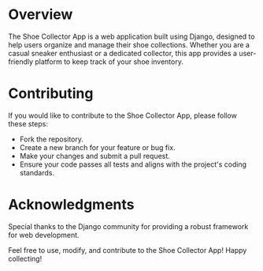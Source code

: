 # Overview
The Shoe Collector App is a web application built using Django, designed to help users organize and manage their shoe collections. Whether you are a casual sneaker enthusiast or a dedicated collector, this app provides a user-friendly platform to keep track of your shoe inventory.

# Contributing
If you would like to contribute to the Shoe Collector App, please follow these steps:

- Fork the repository.
- Create a new branch for your feature or bug fix.
- Make your changes and submit a pull request.
- Ensure your code passes all tests and aligns with the project's coding standards.

# Acknowledgments
Special thanks to the Django community for providing a robust framework for web development.

Feel free to use, modify, and contribute to the Shoe Collector App! Happy collecting!